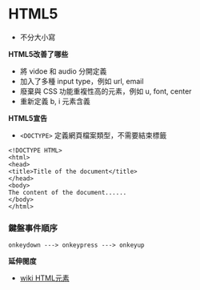 # HTML5

* 不分大小寫

**HTML5改善了哪些**

* 將 vidoe 和 audio 分開定義
* 加入了多種 input type，例如 url, email
* 廢棄與 CSS 功能重複性高的元素，例如 u, font, center
* 重新定義 b, i 元素含義

**HTML5宣告**

* `<DOCTYPE>` 定義網頁檔案類型，不需要結束標籤

```
<!DOCTYPE HTML>
<html>
<head>
<title>Title of the document</title>
</head>
<body>
The content of the document......
</body>
</html>
```

### 鍵盤事件順序

`onkeydown ---> onkeypress ---> onkeyup`

**延伸閱度**

* [wiki HTML元素](https://zh.wikipedia.org/wiki/HTML%E5%85%83%E7%B4%A0)
